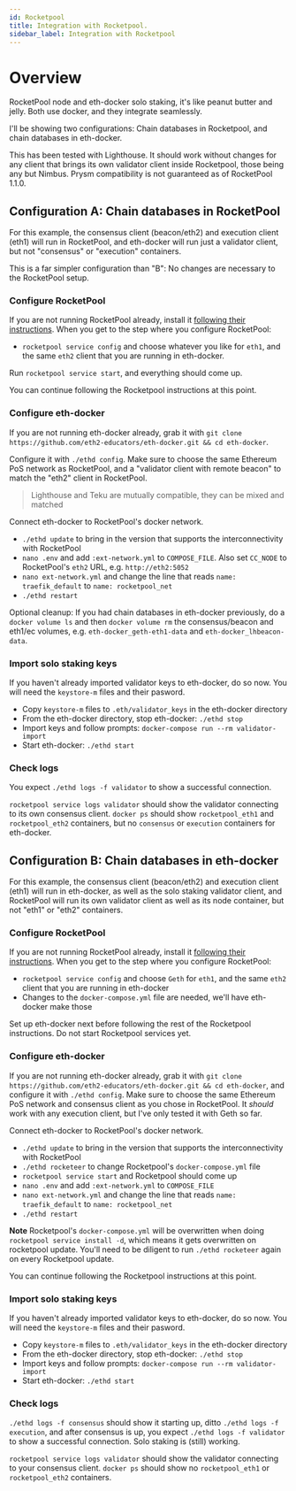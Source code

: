 ```yaml
---
id: Rocketpool
title: Integration with Rocketpool.
sidebar_label: Integration with Rocketpool
---
```



# Overview

RocketPool node and eth-docker solo staking, it's like peanut butter and jelly. Both use docker, and they integrate seamlessly.

I'll be showing two configurations: Chain databases in Rocketpool, and chain databases in eth-docker.

This has been tested with Lighthouse. It should work without changes for any client that brings its own validator client inside Rocketpool, those being any but Nimbus. Prysm compatibility is not guaranteed as of RocketPool 1.1.0.

## Configuration A: Chain databases in RocketPool

For this example, the consensus client (beacon/eth2) and execution client (eth1) will run in RocketPool, and eth-docker will run just a validator client, but not "consensus" or "execution" containers.

This is a far simpler configuration than "B": No changes are necessary to the RocketPool setup.

### Configure RocketPool

If you are not running RocketPool already, install it [following their instructions](https://docs.rocketpool.net/guides/node/docker.html). When you get to the step where you configure RocketPool:

- `rocketpool service config` and choose whatever you like for `eth1`, and the same `eth2` client that you are running in eth-docker.

Run `rocketpool service start`, and everything should come up. 

You can continue following the Rocketpool instructions at this point.

### Configure eth-docker

If you are not running eth-docker already, grab it with `git clone https://github.com/eth2-educators/eth-docker.git && cd eth-docker`.

Configure it with `./ethd config`. Make sure to choose the same Ethereum PoS network as RocketPool, and a "validator client with remote beacon" to match the "eth2" client in RocketPool.

> Lighthouse and Teku are mutually compatible, they can be mixed and matched

Connect eth-docker to RocketPool's docker network.

- `./ethd update` to bring in the version that supports the interconnectivity with RocketPool
- `nano .env` and add `:ext-network.yml` to `COMPOSE_FILE`. Also set `CC_NODE` to RocketPool's `eth2` URL, e.g. `http://eth2:5052`
- `nano ext-network.yml` and change the line that reads `name: traefik_default` to `name: rocketpool_net`
- `./ethd restart`

Optional cleanup: If you had chain databases in eth-docker previously, do a `docker volume ls` and then `docker volume rm` the consensus/beacon and eth1/ec volumes, e.g. `eth-docker_geth-eth1-data` and `eth-docker_lhbeacon-data`.

### Import solo staking keys

If you haven't already imported validator keys to eth-docker, do so now. You will need the `keystore-m` files and their
pasword.

- Copy `keystore-m` files to `.eth/validator_keys` in the eth-docker directory
- From the eth-docker directory, stop eth-docker: `./ethd stop`
- Import keys and follow prompts: `docker-compose run --rm validator-import`
- Start eth-docker: `./ethd start`

### Check logs

You expect `./ethd logs -f validator` to show a successful connection. 

`rocketpool service logs validator` should show the validator connecting to its own consensus client.
`docker ps` should show `rocketpool_eth1` and `rocketpool_eth2` containers, but no `consensus` or `execution` containers for eth-docker.

## Configuration B: Chain databases in eth-docker

For this example, the consensus client (beacon/eth2) and execution client (eth1) will run in eth-docker, as well as the solo staking validator client, and RocketPool will run its own validator client as well as its node container, but not "eth1" or "eth2" containers.


### Configure RocketPool

If you are not running RocketPool already, install it [following their instructions](https://docs.rocketpool.net/guides/node/docker.html). When you get to the step where you configure RocketPool:

- `rocketpool service config` and choose `Geth` for `eth1`, and the same `eth2` client that you are running in eth-docker
- Changes to the `docker-compose.yml` file are needed, we'll have eth-docker make those

Set up eth-docker next before following the rest of the Rocketpool instructions. Do not start Rocketpool services yet.

### Configure eth-docker

If you are not running eth-docker already, grab it with `git clone https://github.com/eth2-educators/eth-docker.git && cd eth-docker`,
and configure it with `./ethd config`. Make sure to choose the same Ethereum PoS network and consensus client as you chose in RocketPool. It *should* work with any execution client, but I've only tested it with Geth so far.

Connect eth-docker to RocketPool's docker network.

- `./ethd update` to bring in the version that supports the interconnectivity with RocketPool
- `./ethd rocketeer` to change Rocketpool's `docker-compose.yml` file
- `rocketpool service start` and Rocketpool should come up
- `nano .env` and add `:ext-network.yml` to `COMPOSE_FILE`
- `nano ext-network.yml` and change the line that reads `name: traefik_default` to `name: rocketpool_net`
- `./ethd restart`

**Note** Rocketpool's `docker-compose.yml` will be overwritten when doing `rocketpool service install -d`, which means it gets overwritten on rocketpool update. You'll need to be diligent to run `./ethd rocketeer` again on every Rocketpool update.

You can continue following the Rocketpool instructions at this point.

### Import solo staking keys

If you haven't already imported validator keys to eth-docker, do so now. You will need the `keystore-m` files and their
pasword.

- Copy `keystore-m` files to `.eth/validator_keys` in the eth-docker directory
- From the eth-docker directory, stop eth-docker: `./ethd stop`
- Import keys and follow prompts: `docker-compose run --rm validator-import`
- Start eth-docker: `./ethd start`

### Check logs

`./ethd logs -f consensus` should show it starting up, ditto `./ethd logs -f execution`, and after consensus is up, you expect
`./ethd logs -f validator` to show a successful connection. Solo staking is (still) working.

`rocketpool service logs validator` should show the validator connecting to your consensus client.
`docker ps` should show no `rocketpool_eth1` or `rocketpool_eth2` containers.
